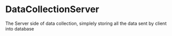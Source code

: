 # DataCollectionServer
The Server side of data collection, simplely storing all the data sent by client into database
